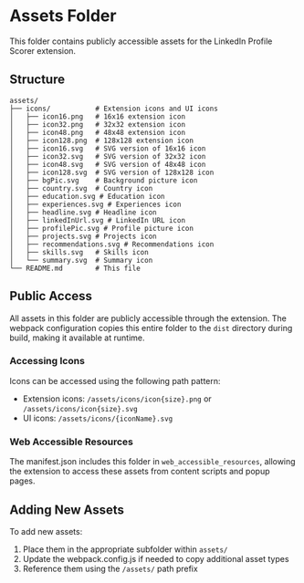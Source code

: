 # Assets Folder

This folder contains publicly accessible assets for the LinkedIn Profile Scorer extension.

## Structure

```
assets/
├── icons/           # Extension icons and UI icons
│   ├── icon16.png   # 16x16 extension icon
│   ├── icon32.png   # 32x32 extension icon
│   ├── icon48.png   # 48x48 extension icon
│   ├── icon128.png  # 128x128 extension icon
│   ├── icon16.svg   # SVG version of 16x16 icon
│   ├── icon32.svg   # SVG version of 32x32 icon
│   ├── icon48.svg   # SVG version of 48x48 icon
│   ├── icon128.svg  # SVG version of 128x128 icon
│   ├── bgPic.svg    # Background picture icon
│   ├── country.svg  # Country icon
│   ├── education.svg # Education icon
│   ├── experiences.svg # Experiences icon
│   ├── headline.svg # Headline icon
│   ├── linkedInUrl.svg # LinkedIn URL icon
│   ├── profilePic.svg # Profile picture icon
│   ├── projects.svg # Projects icon
│   ├── recommendations.svg # Recommendations icon
│   ├── skills.svg   # Skills icon
│   └── summary.svg  # Summary icon
└── README.md        # This file
```

## Public Access

All assets in this folder are publicly accessible through the extension. The webpack configuration copies this entire folder to the `dist` directory during build, making it available at runtime.

### Accessing Icons

Icons can be accessed using the following path pattern:
- Extension icons: `/assets/icons/icon{size}.png` or `/assets/icons/icon{size}.svg`
- UI icons: `/assets/icons/{iconName}.svg`

### Web Accessible Resources

The manifest.json includes this folder in `web_accessible_resources`, allowing the extension to access these assets from content scripts and popup pages.

## Adding New Assets

To add new assets:
1. Place them in the appropriate subfolder within `assets/`
2. Update the webpack.config.js if needed to copy additional asset types
3. Reference them using the `/assets/` path prefix 